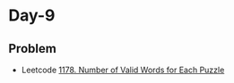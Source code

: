 # Day-9

## Problem
- Leetcode [1178. Number of Valid Words for Each Puzzle](https://leetcode.com/problems/number-of-valid-words-for-each-puzzle/)

